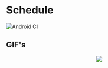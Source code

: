 # Schedule
![Android CI](https://github.com/laurentiu-git/Schedule/workflows/Android%20CI/badge.svg?branch=master)

## GIF's

<p align="center">
  <img src="https://media.giphy.com/media/AisUN2p7Js4dk2pzgy/source.gif" />
</p>
